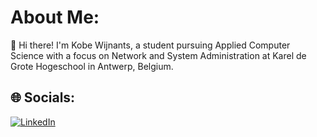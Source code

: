 # About Me:
👋 Hi there! I'm Kobe Wijnants, a student pursuing Applied Computer Science with a focus on Network and System Administration at Karel de Grote Hogeschool in Antwerp, Belgium.


## 🌐 Socials:
[![LinkedIn](https://img.shields.io/badge/LinkedIn-%230077B5.svg?logo=linkedin&logoColor=white)](https://linkedin.com/in/kobe-wijnants) 
